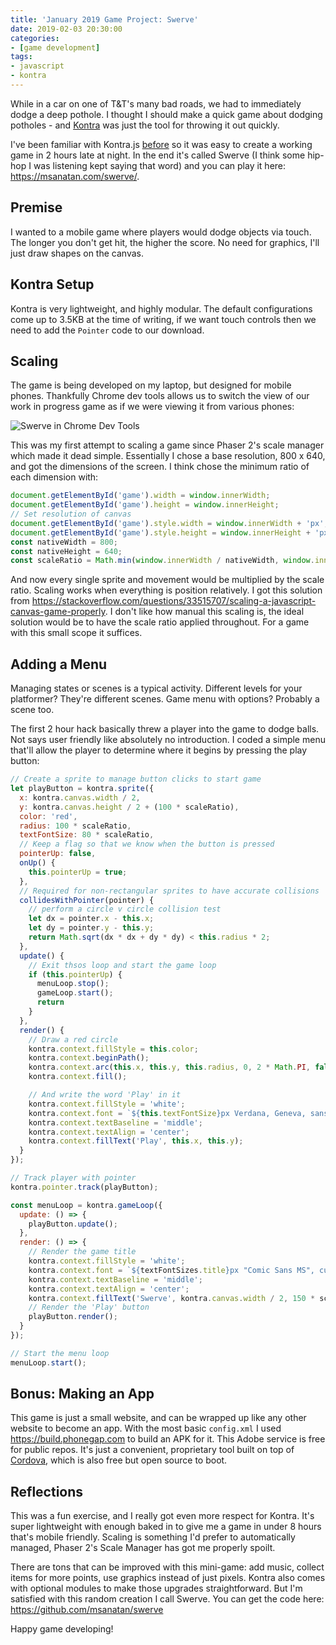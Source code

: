 ```yaml
---
title: 'January 2019 Game Project: Swerve'
date: 2019-02-03 20:30:00
categories:
- [game development]
tags:
- javascript
- kontra
---
```


While in a car on one of T&T's many bad roads, we had to immediately dodge a deep pothole. I thought I should make a quick game about dodging potholes \- and [Kontra](https://straker.github.io/kontra/) was just the tool for throwing it out quickly.

I've been familiar with Kontra.js [before](/2018/08/31/micro-games-with-kontrajs/) so it was easy to create a working game in 2 hours late at night. In the end it's called Swerve \(I think some hip-hop I was listening kept saying that word\) and you can play it here: <https://msanatan.com/swerve/>.

## Premise

I wanted to a mobile game where players would dodge objects via touch. The longer you don't get hit, the higher the score. No need for graphics, I'll just draw shapes on the canvas.

## Kontra Setup

Kontra is very lightweight, and highly modular. The default configurations come up to 3.5KB at the time of writing, if we want touch controls then we need to add the `Pointer` code to our download.

## Scaling

The game is being developed on my laptop, but designed for mobile phones. Thankfully Chrome dev tools allows us to switch the view of our work in progress game as if we were viewing it from various phones:

![Swerve in Chrome Dev Tools](/images/swerve-chrome-dev-tools.png)

This was my first attempt to scaling a game since Phaser 2's scale manager which made it dead simple. Essentially I chose a base resolution, 800 x 640, and got the dimensions of the screen. I think chose the minimum ratio of each dimension with:

```javascript
document.getElementById('game').width = window.innerWidth;
document.getElementById('game').height = window.innerHeight;
// Set resolution of canvas
document.getElementById('game').style.width = window.innerWidth + 'px';
document.getElementById('game').style.height = window.innerHeight + 'px';
const nativeWidth = 800;
const nativeHeight = 640;
const scaleRatio = Math.min(window.innerWidth / nativeWidth, window.innerHeight / nativeHeight);
```

And now every single sprite and movement would be multiplied by the scale ratio. Scaling works when everything is position relatively. I got this solution from <https://stackoverflow.com/questions/33515707/scaling-a-javascript-canvas-game-properly>. I don't like how manual this scaling is, the ideal solution would be to have the scale ratio applied throughout. For a game with this small scope it suffices.

## Adding a Menu

Managing states or scenes is a typical activity. Different levels for your platformer? They're different scenes. Game menu with options? Probably a scene too.

The first 2 hour hack basically threw a player into the game to dodge balls. Not says user friendly like absolutely no introduction. I coded a simple menu that'll allow the player to determine where it begins by pressing the play button:

```javascript
// Create a sprite to manage button clicks to start game
let playButton = kontra.sprite({
  x: kontra.canvas.width / 2,
  y: kontra.canvas.height / 2 + (100 * scaleRatio),
  color: 'red',
  radius: 100 * scaleRatio,
  textFontSize: 80 * scaleRatio,
  // Keep a flag so that we know when the button is pressed
  pointerUp: false,
  onUp() {
    this.pointerUp = true;
  },
  // Required for non-rectangular sprites to have accurate collisions
  collidesWithPointer(pointer) {
    // perform a circle v circle collision test
    let dx = pointer.x - this.x;
    let dy = pointer.y - this.y;
    return Math.sqrt(dx * dx + dy * dy) < this.radius * 2;
  },
  update() {
    // Exit thsos loop and start the game loop
    if (this.pointerUp) {
      menuLoop.stop();
      gameLoop.start();
      return
    }
  },
  render() {
    // Draw a red circle
    kontra.context.fillStyle = this.color;
    kontra.context.beginPath();
    kontra.context.arc(this.x, this.y, this.radius, 0, 2 * Math.PI, false);
    kontra.context.fill();

    // And write the word 'Play' in it
    kontra.context.fillStyle = 'white';
    kontra.context.font = `${this.textFontSize}px Verdana, Geneva, sans-serif`;
    kontra.context.textBaseline = 'middle';
    kontra.context.textAlign = 'center';
    kontra.context.fillText('Play', this.x, this.y);
  }
});

// Track player with pointer
kontra.pointer.track(playButton);

const menuLoop = kontra.gameLoop({
  update: () => {
    playButton.update();
  },
  render: () => {
    // Render the game title
    kontra.context.fillStyle = 'white';
    kontra.context.font = `${textFontSizes.title}px "Comic Sans MS", cursive, sans-serif`;
    kontra.context.textBaseline = 'middle';
    kontra.context.textAlign = 'center';
    kontra.context.fillText('Swerve', kontra.canvas.width / 2, 150 * scaleRatio);
    // Render the 'Play' button
    playButton.render();
  }
});

// Start the menu loop
menuLoop.start();
```

## Bonus: Making an App

This game is just a small website, and can be wrapped up like any other website to become an app. With the most basic `config.xml` I used <https://build.phonegap.com> to build an APK for it. This Adobe service is free for public repos. It's just a convenient, proprietary tool built on top of [Cordova](https://cordova.apache.org/), which is also free but open source to boot.

## Reflections

This was a fun exercise, and I really got even more respect for Kontra. It's super lightweight with enough baked in to give me a game in under 8 hours that's mobile friendly. Scaling is something I'd prefer to automatically managed, Phaser 2's Scale Manager has got me properly spoilt.

There are tons that can be improved with this mini-game: add music, collect items for more points, use graphics instead of just pixels. Kontra also comes with optional modules to make those upgrades straightforward. But I'm satisfied with this random creation I call Swerve. You can get the code here: <https://github.com/msanatan/swerve>

Happy game developing!
